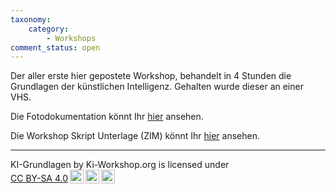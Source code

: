 ```yaml
---
taxonomy:
    category:
        - Workshops
comment_status: open
---
```

Der aller erste hier gepostete Workshop, behandelt in 4 Stunden die Grundlagen der künstlichen Intelligenz.
Gehalten wurde dieser an einer VHS.

Die Fotodokumentation könnt Ihr <a href="https://ki-workshop.org/protokoll-ki-grundlagen-4h/">hier</a> ansehen.

Die Workshop Skript Unterlage (ZIM) könnt Ihr <a href="https://ki-workshop.org/skript-ki-grundlagen-4h/">hier</a> ansehen.

<hr>

 <p xmlns:cc="http://creativecommons.org/ns#" xmlns:dct="http://purl.org/dc/terms/"><span property="dct:title">KI-Grundlagen </span> by <span property="cc:attributionName">Ki-Workshop.org</span> is licensed under <a href="https://creativecommons.org/licenses/by-sa/4.0/?ref=chooser-v1" target="_blank" rel="license noopener noreferrer" style="display:inline-block;">CC BY-SA 4.0<img style="height:22px!important;margin-left:3px;vertical-align:text-bottom;" src="https://mirrors.creativecommons.org/presskit/icons/cc.svg?ref=chooser-v1" alt=""><img style="height:22px!important;margin-left:3px;vertical-align:text-bottom;" src="https://mirrors.creativecommons.org/presskit/icons/by.svg?ref=chooser-v1" alt=""><img style="height:22px!important;margin-left:3px;vertical-align:text-bottom;" src="https://mirrors.creativecommons.org/presskit/icons/sa.svg?ref=chooser-v1" alt=""></a></p> 


